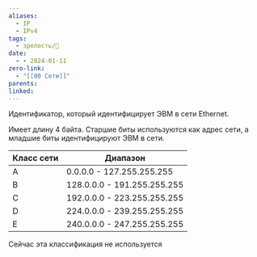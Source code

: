 ```yaml
---
aliases:
  - IP
  - IPv4
tags:
  - зрелость/🌱
date:
  - - 2024-01-11
zero-link:
  - "[[00 Сети]]"
parents: 
linked:
---
```

Идентификатор, который идентифицирует ЭВМ в сети Ethernet.

Имеет длину 4 байта. Старшие биты используются как адрес сети, а младшие биты идентифицируют ЭВМ в сети.

| Класс сети | Диапазон |
| ---- | ---- |
| A | 0.0.0.0 - 127.255.255.255 |
| B | 128.0.0.0 - 191.255.255.255 |
| C | 192.0.0.0 - 223.255.255.255 |
| D | 224.0.0.0 - 239.255.255.255 |
| E | 240.0.0.0 - 247.255.255.255 |
Сейчас эта классификация не используется
